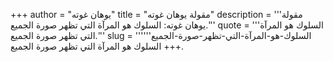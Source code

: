 +++
author = "يوهان غوته"
title = "مقولة يوهان غوته"
description = '''مقولة يوهان غوته: السلوك هو المرآة التي تظهر صورة الجميع.'''
quote = '''السلوك هو المرآة التي تظهر صورة الجميع.'''
slug = '''السلوك-هو-المرآة-التي-تظهر-صورة-الجميع'''
+++
السلوك هو المرآة التي تظهر صورة الجميع.

